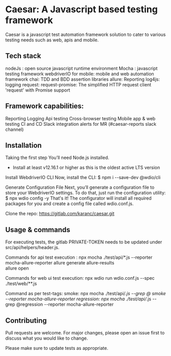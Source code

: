 # Caesar: A Javascript based testing framework

Caesar is a javascript test automation framework solution to cater to various testing needs such as web, apis and mobile.

## Tech stack

nodeJs : open source javascript runtime environment
Mocha : javascript testing framework
webdriverIO for mobile: mobile and web automation framework
chai: TDD and BDD assertion libraries
allure: Reporting
log4js: logging
request: 
request-promise: The simplified HTTP request client 'request' with Promise support

## Framework capabilities:

Reporting
Logging
Api testing
Cross-browser testing
Mobile app & web testing
CI and CD
Slack integration alerts for MR (#caesar-reports slack channel)


## Installation

Taking the first step
You’ll need Node.js installed.
* Install at least v12.16.1 or higher as this is the oldest active LTS version

Install WebdriverIO CLI
Now, install the CLI:
$ npm i --save-dev @wdio/cli

Generate Configuration File
Next, you’ll generate a configuration file to store your WebdriverIO settings.
To do that, just run the configuration utility:
$ npx wdio config -y
That's it! The configurator will install all required packages for you and create a config file called wdio.conf.js.

Clone the repo:
https://gitlab.com/karanc/caesar.git

## Usage & commands

For executing tests, the gitlab PRIVATE-TOKEN needs to be updated under src/api/helpers/header.js.

Commands for api test execution : 
npx mocha ./test/api/*.js --reporter mocha-allure-reporter
allure generate allure-results    
allure open 

Commands for web ui test execution:
npx wdio run wdio.conf.js --spec ./test/web/**.js 

Command as per test-tags:
smoke: npx mocha ./test/api/*.js --grep @ smoke --reporter mocha-allure-reporter
regression: npx mocha ./test/api/*.js --grep @regression --reporter mocha-allure-reporter

## Contributing
Pull requests are welcome. For major changes, please open an issue first to discuss what you would like to change.

Please make sure to update tests as appropriate.
